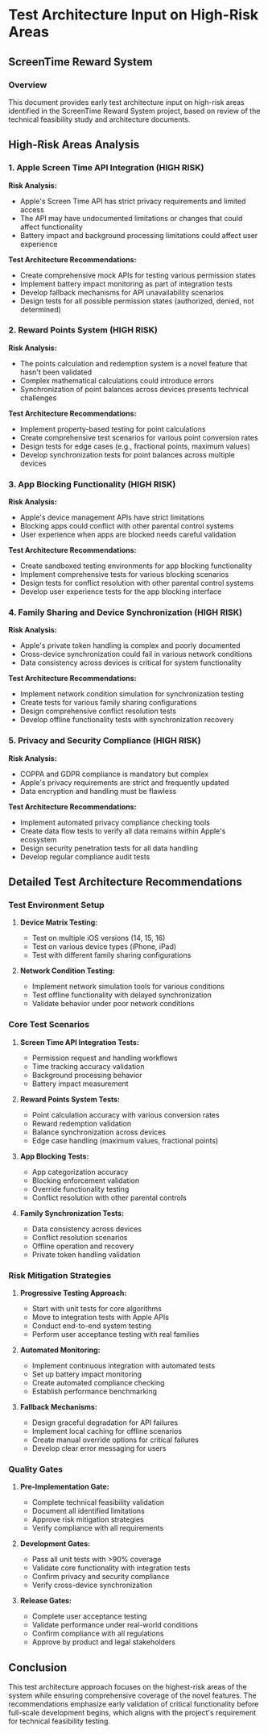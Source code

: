 # Test Architecture Input on High-Risk Areas
## ScreenTime Reward System

### Overview
This document provides early test architecture input on high-risk areas identified in the ScreenTime Reward System project, based on review of the technical feasibility study and architecture documents.

## High-Risk Areas Analysis

### 1. Apple Screen Time API Integration (HIGH RISK)

**Risk Analysis:**
- Apple's Screen Time API has strict privacy requirements and limited access
- The API may have undocumented limitations or changes that could affect functionality
- Battery impact and background processing limitations could affect user experience

**Test Architecture Recommendations:**
- Create comprehensive mock APIs for testing various permission states
- Implement battery impact monitoring as part of integration tests
- Develop fallback mechanisms for API unavailability scenarios
- Design tests for all possible permission states (authorized, denied, not determined)

### 2. Reward Points System (HIGH RISK)

**Risk Analysis:**
- The points calculation and redemption system is a novel feature that hasn't been validated
- Complex mathematical calculations could introduce errors
- Synchronization of point balances across devices presents technical challenges

**Test Architecture Recommendations:**
- Implement property-based testing for point calculations
- Create comprehensive test scenarios for various point conversion rates
- Design tests for edge cases (e.g., fractional points, maximum values)
- Develop synchronization tests for point balances across multiple devices

### 3. App Blocking Functionality (HIGH RISK)

**Risk Analysis:**
- Apple's device management APIs have strict limitations
- Blocking apps could conflict with other parental control systems
- User experience when apps are blocked needs careful validation

**Test Architecture Recommendations:**
- Create sandboxed testing environments for app blocking functionality
- Implement comprehensive tests for various blocking scenarios
- Design tests for conflict resolution with other parental control systems
- Develop user experience tests for the app blocking interface

### 4. Family Sharing and Device Synchronization (HIGH RISK)

**Risk Analysis:**
- Apple's private token handling is complex and poorly documented
- Cross-device synchronization could fail in various network conditions
- Data consistency across devices is critical for system functionality

**Test Architecture Recommendations:**
- Implement network condition simulation for synchronization testing
- Create tests for various family sharing configurations
- Design comprehensive conflict resolution tests
- Develop offline functionality tests with synchronization recovery

### 5. Privacy and Security Compliance (HIGH RISK)

**Risk Analysis:**
- COPPA and GDPR compliance is mandatory but complex
- Apple's privacy requirements are strict and frequently updated
- Data encryption and handling must be flawless

**Test Architecture Recommendations:**
- Implement automated privacy compliance checking tools
- Create data flow tests to verify all data remains within Apple's ecosystem
- Design security penetration tests for all data handling
- Develop regular compliance audit tests

## Detailed Test Architecture Recommendations

### Test Environment Setup

1. **Device Matrix Testing:**
   - Test on multiple iOS versions (14, 15, 16)
   - Test on various device types (iPhone, iPad)
   - Test with different family sharing configurations

2. **Network Condition Testing:**
   - Implement network simulation tools for various conditions
   - Test offline functionality with delayed synchronization
   - Validate behavior under poor network conditions

### Core Test Scenarios

1. **Screen Time API Integration Tests:**
   - Permission request and handling workflows
   - Time tracking accuracy validation
   - Background processing behavior
   - Battery impact measurement

2. **Reward Points System Tests:**
   - Point calculation accuracy with various conversion rates
   - Reward redemption validation
   - Balance synchronization across devices
   - Edge case handling (maximum values, fractional points)

3. **App Blocking Tests:**
   - App categorization accuracy
   - Blocking enforcement validation
   - Override functionality testing
   - Conflict resolution with other parental controls

4. **Family Synchronization Tests:**
   - Data consistency across devices
   - Conflict resolution scenarios
   - Offline operation and recovery
   - Private token handling validation

### Risk Mitigation Strategies

1. **Progressive Testing Approach:**
   - Start with unit tests for core algorithms
   - Move to integration tests with Apple APIs
   - Conduct end-to-end system testing
   - Perform user acceptance testing with real families

2. **Automated Monitoring:**
   - Implement continuous integration with automated tests
   - Set up battery impact monitoring
   - Create automated compliance checking
   - Establish performance benchmarking

3. **Fallback Mechanisms:**
   - Design graceful degradation for API failures
   - Implement local caching for offline scenarios
   - Create manual override options for critical failures
   - Develop clear error messaging for users

### Quality Gates

1. **Pre-Implementation Gate:**
   - Complete technical feasibility validation
   - Document all identified limitations
   - Approve risk mitigation strategies
   - Verify compliance with all requirements

2. **Development Gates:**
   - Pass all unit tests with >90% coverage
   - Validate core functionality with integration tests
   - Confirm privacy and security compliance
   - Verify cross-device synchronization

3. **Release Gates:**
   - Complete user acceptance testing
   - Validate performance under real-world conditions
   - Confirm compliance with all regulations
   - Approve by product and legal stakeholders

## Conclusion

This test architecture approach focuses on the highest-risk areas of the system while ensuring comprehensive coverage of the novel features. The recommendations emphasize early validation of critical functionality before full-scale development begins, which aligns with the project's requirement for technical feasibility testing.